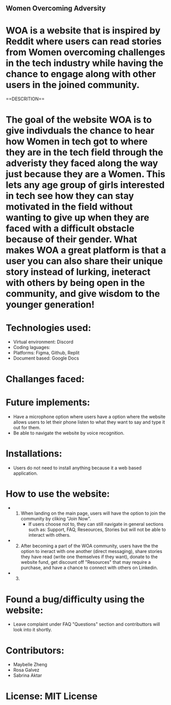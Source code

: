 ## Women Overcoming Adversity
# WOA is a website that is inspired by Reddit where users can read stories from Women overcoming challenges in the tech industry while having the chance to engage along with other users in the joined community. 

==DESCRITION==
# The goal of the website WOA is to give indivduals the chance to hear how Women in tech got to where they are in the tech field through the adveristy they faced along the way just because they are a Women. This lets any age group of girls interested in tech see how they can stay motivated in the field without wanting to give up when they are faced with a difficult obstacle because of their gender. What makes WOA a great platform is that a user you can also share their unique story instead of lurking, ineteract with others by being open in the community, and give wisdom to the younger generation!

# Technologies used:  
- Virtual environment: Discord
- Coding laguages: 
- Platforms: Figma, Github, Replit
- Document based: Google Docs

# Challanges faced: 

# Future implements: 
- Have a microphone option where users have a option where the website allows users to let their phone listen to what they want to say and type it out for them. 
- Be able to navigate the website by voice recognition.

# Installations:
- Users do not need to install anything because it a web based application. 

# How to use the website: 
- 1) When landing on the main page, users will have the option to join the community by cliking "Join Now".
     - If users choose not to, they can still navigate in general sections such as: Support, FAQ, Reseources, Stories but will not be able to interact with others.
- 2) After becoming a part of the WOA community, users have the the option to ineract with one another (direct messaging), share stories they have read (write one themselves if they want), donate to the website fund, get discount off "Resources" that may require a purchase, and have a chance to connect with others on Linkedin.
- 3) 

# Found a bug/difficulty using the website: 
- Leave complaint under FAQ "Questions" section and contributtors will look into it shortly. 

# Contributors: 
- Maybelle Zheng
- Rosa Galvez
- Sabrina Aktar

# License: MIT License
